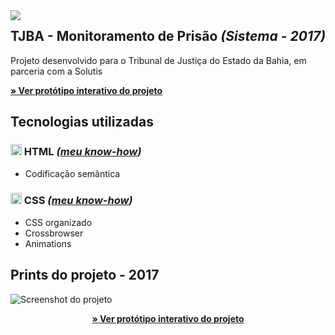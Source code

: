 

<img src="http://velameweb.com.br/git/config/images/monitor-sistema-with-margin.png" align="left" />


<h2>TJBA - Monitoramento de Prisão <em>(Sistema - 2017)</em></h2>

<p>Projeto desenvolvido para o Tribunal de Justiça do Estado da Bahia, em parceria com a Solutis</p>

<p>
  <a href="http://velameweb.com.br/projetos-sistemas/tjba-monitoramento-prisao-2017/" target="_blank">
    <strong>» Ver protótipo interativo do projeto</strong>
  </a>
</p>

<h2>Tecnologias utilizadas</h2>

<h3><img src="http://velameweb.com.br/git/config/images/html-icon.png" alt="HTML ícone" height="18px" /> HTML <em>(<a href="https://github.com/tarcisovelame/curriculo/tree/master/html" target="_blank">meu know-how</a>)</em></h3>
<ul>
    <li>Codificação semântica</li>
</ul>

<h3><img src="http://velameweb.com.br/git/config/images/css-icon.png" alt="CSS ícone" height="18px" /> CSS <em>(<a href="https://github.com/tarcisovelame/curriculo/tree/master/css" target="_blank">meu know-how</a>)</em></h3>
<ul>
    <li>CSS organizado</li>
    <li>Crossbrowser</li>
    <li>Animations</li>
</ul>


<h2>Prints do projeto - 2017</h2>

<img src="http://velameweb.com.br/projetos-sistemas/tjba-monitoramento-prisao-2017/screenshot.jpg" alt="Screenshot do projeto">

<p align="center">
  <a href="http://velameweb.com.br/projetos-sistemas/tjba-monitoramento-prisao-2017/" target="_blank">
    <strong>» Ver protótipo interativo do projeto</strong>
  </a>
</p>